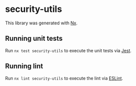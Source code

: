 # security-utils

This library was generated with [Nx](https://nx.dev).

## Running unit tests

Run `nx test security-utils` to execute the unit tests via [Jest](https://jestjs.io).

## Running lint

Run `nx lint security-utils` to execute the lint via [ESLint](https://eslint.org/).
